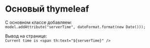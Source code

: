 # Основый thymeleaf

С основном классе добавляем:  
`model.addAttribute("serverTime", dateFormat.format(new Date()));`

Вывод на странице:  
`Current time is <span th:text="${serverTime}" />`

